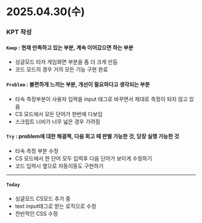 # 2025.04.30(수)

### KPT 작성

#### `Keep` : 현재 만족하고 있는 부분, 계속 이어갔으면 하는 부분
- 싱글모드 타자 게임화면 부분을 좀 더 크게 만듬
- 코드 모드의 경우 거의 모든 기능 구현 완료 


#### `Problem` : 불편하게 느끼는 부분, 개선이 필요하다고 생각되는 부분
- 타속 측정부분이 사용자 입력을 input 태그로 바꾸면서 제대로 측정이 되지 않고 있음
- CS 모드에서 모든 단어가 한번에 다보임
- 스크립트 너비가 너무 넓은 경우 가려짐

#### `Try` : problem에 대한 해결책, 다음 회고 때 판별 가능한 것, 당장 실행 가능한 것
- 타속 측정 부분 수정
- CS 모드에서 한 단어 모두 입력후 다음 단어가 보이게 수정하기
- 코드 입력시 옆으로 자동이동도 구현하기

---
#### `Today`
- 싱글모드 CS모드 추가 중
- text input태그로 받는 로직으로 수정
- 전반적인 CSS 수정
